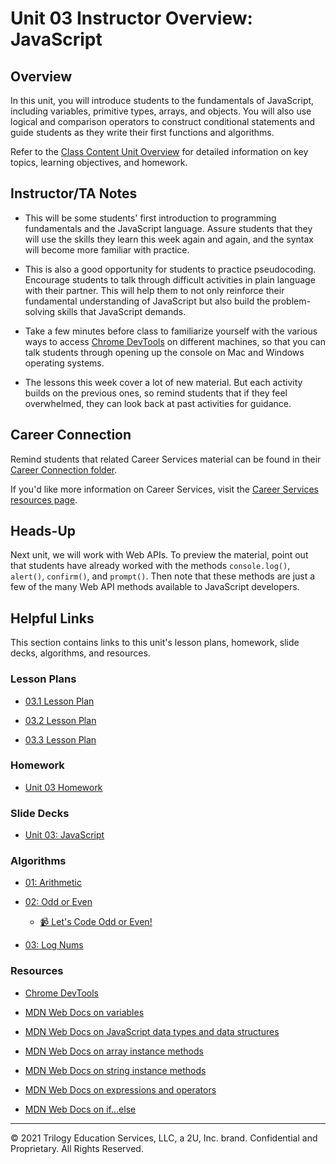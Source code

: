 # Unit 03 Instructor Overview: JavaScript

## Overview

In this unit, you will introduce students to the fundamentals of JavaScript, including variables, primitive types, arrays, and objects. You will also use logical and comparison operators to construct conditional statements and guide students as they write their first functions and algorithms. 

Refer to the [Class Content Unit Overview](../../../01-Class-Content/03-JavaScript/README.md) for detailed information on key topics, learning objectives, and homework.

## Instructor/TA Notes

* This will be some students' first introduction to programming fundamentals and the JavaScript language. Assure students that they will use the skills they learn this week again and again, and the syntax will become more familiar with practice. 

* This is also a good opportunity for students to practice pseudocoding. Encourage students to talk through difficult activities in plain language with their partner. This will help them to not only reinforce their fundamental understanding of JavaScript but also build the problem-solving skills that JavaScript demands. 

* Take a few minutes before class to familiarize yourself with the various ways to access [Chrome DevTools](https://developers.google.com/web/tools/chrome-devtools/open) on different machines, so that you can talk students through opening up the console on Mac and Windows operating systems.

* The lessons this week cover a lot of new material. But each activity builds on the previous ones, so remind students that if they feel overwhelmed, they can look back at past activities for guidance. 

## Career Connection

Remind students that related Career Services material can be found in their [Career Connection folder](../../../01-Class-Content/03-JavaScript/04-Career-Connection/README.md).

If you'd like more information on Career Services, visit the [Career Services resources page](https://mycareerspot.org/).

## Heads-Up

Next unit, we will work with Web APIs. To preview the material, point out that students have already worked with the methods `console.log()`, `alert()`, `confirm()`, and `prompt()`. Then note that these methods are just a few of the many Web API methods available to JavaScript developers. 

## Helpful Links

This section contains links to this unit's lesson plans, homework, slide decks, algorithms, and resources.

### Lesson Plans

* [03.1 Lesson Plan](01-Day_Intro-JS/03.1-LESSON-PLAN.md)

* [03.2 Lesson Plan](02-Day_Loops-and-More/03.2-LESSON-PLAN.md)

* [03.3 Lesson Plan](03-Day_Objects/03.3-LESSON-PLAN.md)

### Homework

* [Unit 03 Homework](../../../01-Class-Content/03-JavaScript/02-Homework)

### Slide Decks

* [Unit 03: JavaScript](https://docs.google.com/presentation/d/125APA1-Q3Tu6Sjevvriy2BQy7y7LCrEqxUlovWNGBt0/edit?usp=sharing)

### Algorithms

* [01: Arithmetic](../../../01-Class-Content/03-JavaScript/03-Algorithms/01-arithmetic)

* [02: Odd or Even](../../../01-Class-Content/03-JavaScript/03-Algorithms/02-odd-or-even)

  * [📹 Let's Code Odd or Even!](https://2u-20.wistia.com/medias/bnqjr1owj7)

* [03: Log Nums](../../../01-Class-Content/03-JavaScript/03-Algorithms/03-log-nums)

### Resources

* [Chrome DevTools](https://developers.google.com/web/tools/chrome-devtools/open)

* [MDN Web Docs on variables](https://developer.mozilla.org/en-US/docs/Glossary/Variable)

* [MDN Web Docs on JavaScript data types and data structures](https://developer.mozilla.org/en-US/docs/Web/JavaScript/Data_structures)

* [MDN Web Docs on array instance methods](https://developer.mozilla.org/en-US/docs/Web/JavaScript/Reference/Global_Objects/Array#Instance_methods)

* [MDN Web Docs on string instance methods](https://developer.mozilla.org/en-US/docs/Web/JavaScript/Reference/Global_Objects/String#Instance_methods)

* [MDN Web Docs on expressions and operators](https://developer.mozilla.org/en-US/docs/Web/JavaScript/Guide/Expressions_and_Operators)

* [MDN Web Docs on if...else](https://developer.mozilla.org/en-US/docs/Web/JavaScript/Reference/Statements/if...else)

---
© 2021 Trilogy Education Services, LLC, a 2U, Inc. brand. Confidential and Proprietary. All Rights Reserved.
